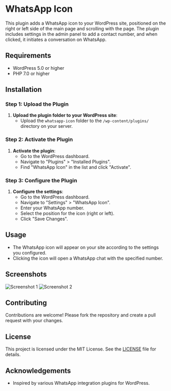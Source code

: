 # WhatsApp Icon

This plugin adds a WhatsApp icon to your WordPress site, positioned on the right or left side of the main page and scrolling with the page. The plugin includes settings in the admin panel to add a contact number, and when clicked, it initiates a conversation on WhatsApp.

## Requirements

- WordPress 5.0 or higher
- PHP 7.0 or higher

## Installation

### Step 1: Upload the Plugin

1. **Upload the plugin folder to your WordPress site**:
   - Upload the `whatsapp-icon` folder to the `/wp-content/plugins/` directory on your server.

### Step 2: Activate the Plugin

1. **Activate the plugin**:
   - Go to the WordPress dashboard.
   - Navigate to "Plugins" > "Installed Plugins".
   - Find "WhatsApp Icon" in the list and click "Activate".

### Step 3: Configure the Plugin

1. **Configure the settings**:
   - Go to the WordPress dashboard.
   - Navigate to "Settings" > "WhatsApp Icon".
   - Enter your WhatsApp number.
   - Select the position for the icon (right or left).
   - Click "Save Changes".

## Usage

- The WhatsApp icon will appear on your site according to the settings you configured.
- Clicking the icon will open a WhatsApp chat with the specified number.

## Screenshots

![Screenshot 1](screenshot1.png)
![Screenshot 2](screenshot2.png)

## Contributing

Contributions are welcome! Please fork the repository and create a pull request with your changes.

## License

This project is licensed under the MIT License. See the [LICENSE](LICENSE) file for details.

## Acknowledgements

- Inspired by various WhatsApp integration plugins for WordPress.
